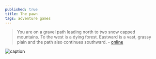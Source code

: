 ```yaml
---
published: true
title: The pawn
tags: adventure games
---
```

> You are on a gravel path leading north to two snow capped mountains. To the west is a dying forest. Eastward is a vast, grassy plain and the path also continues southward. - [online](https://msmemorial.if-legends.org/games.htm/pawn.php)



![caption](https://cdn.nivoli.com/adventuregamers/images/screenshots/16570/pawn_07.png)
